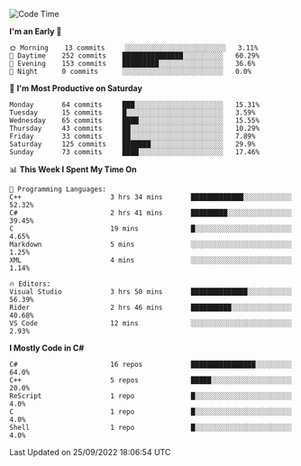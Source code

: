 <!--START_SECTION:waka-->
![Code Time](http://img.shields.io/badge/Code%20Time-830%20hrs%2053%20mins-blue)

**I'm an Early 🐤** 

```text
🌞 Morning    13 commits     ░░░░░░░░░░░░░░░░░░░░░░░░░   3.11% 
🌆 Daytime    252 commits    ███████████████░░░░░░░░░░   60.29% 
🌃 Evening    153 commits    █████████░░░░░░░░░░░░░░░░   36.6% 
🌙 Night      0 commits      ░░░░░░░░░░░░░░░░░░░░░░░░░   0.0%

```
📅 **I'm Most Productive on Saturday** 

```text
Monday       64 commits     ███░░░░░░░░░░░░░░░░░░░░░░   15.31% 
Tuesday      15 commits     █░░░░░░░░░░░░░░░░░░░░░░░░   3.59% 
Wednesday    65 commits     ████░░░░░░░░░░░░░░░░░░░░░   15.55% 
Thursday     43 commits     ██░░░░░░░░░░░░░░░░░░░░░░░   10.29% 
Friday       33 commits     ██░░░░░░░░░░░░░░░░░░░░░░░   7.89% 
Saturday     125 commits    ███████░░░░░░░░░░░░░░░░░░   29.9% 
Sunday       73 commits     ████░░░░░░░░░░░░░░░░░░░░░   17.46%

```


📊 **This Week I Spent My Time On** 

```text
💬 Programming Languages: 
C++                      3 hrs 34 mins       █████████████░░░░░░░░░░░░   52.32% 
C#                       2 hrs 41 mins       █████████░░░░░░░░░░░░░░░░   39.45% 
C                        19 mins             █░░░░░░░░░░░░░░░░░░░░░░░░   4.65% 
Markdown                 5 mins              ░░░░░░░░░░░░░░░░░░░░░░░░░   1.25% 
XML                      4 mins              ░░░░░░░░░░░░░░░░░░░░░░░░░   1.14%

🔥 Editors: 
Visual Studio            3 hrs 50 mins       ██████████████░░░░░░░░░░░   56.39% 
Rider                    2 hrs 46 mins       ██████████░░░░░░░░░░░░░░░   40.68% 
VS Code                  12 mins             ░░░░░░░░░░░░░░░░░░░░░░░░░   2.93%

```

**I Mostly Code in C#** 

```text
C#                       16 repos            ████████████████░░░░░░░░░   64.0% 
C++                      5 repos             █████░░░░░░░░░░░░░░░░░░░░   20.0% 
ReScript                 1 repo              █░░░░░░░░░░░░░░░░░░░░░░░░   4.0% 
C                        1 repo              █░░░░░░░░░░░░░░░░░░░░░░░░   4.0% 
Shell                    1 repo              █░░░░░░░░░░░░░░░░░░░░░░░░   4.0%

```



 Last Updated on 25/09/2022 18:06:54 UTC
<!--END_SECTION:waka-->
